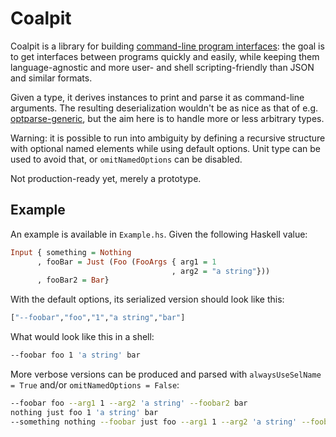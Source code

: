 # Coalpit

Coalpit is a library for
building
[command-line program interfaces](https://defanor.uberspace.net/notes/command-line-program-interface.html):
the goal is to get interfaces between programs quickly and easily,
while keeping them language-agnostic and more user- and shell
scripting-friendly than JSON and similar formats.

Given a type, it derives instances to print and parse it as
command-line arguments. The resulting deserialization wouldn't be as
nice as that of
e.g.
[optparse-generic](https://hackage.haskell.org/package/optparse-generic),
but the aim here is to handle more or less arbitrary types.

Warning: it is possible to run into ambiguity by defining a recursive
structure with optional named elements while using default options.
Unit type can be used to avoid that, or `omitNamedOptions` can be
disabled.

Not production-ready yet, merely a prototype.

## Example

An example is available in `Example.hs`. Given the following Haskell
value:

```haskell
Input { something = Nothing
      , fooBar = Just (Foo (FooArgs { arg1 = 1
                                    , arg2 = "a string"}))
      , fooBar2 = Bar}
```

With the default options, its serialized version should look like
this:

```haskell
["--foobar","foo","1","a string","bar"]
```

What would look like this in a shell:

```sh
--foobar foo 1 'a string' bar
```

More verbose versions can be produced and parsed with
`alwaysUseSelName = True` and/or `omitNamedOptions = False`:

```sh
--foobar foo --arg1 1 --arg2 'a string' --foobar2 bar
nothing just foo 1 'a string' bar
--something nothing --foobar just foo --arg1 1 --arg2 'a string' --foobar2 bar
```
